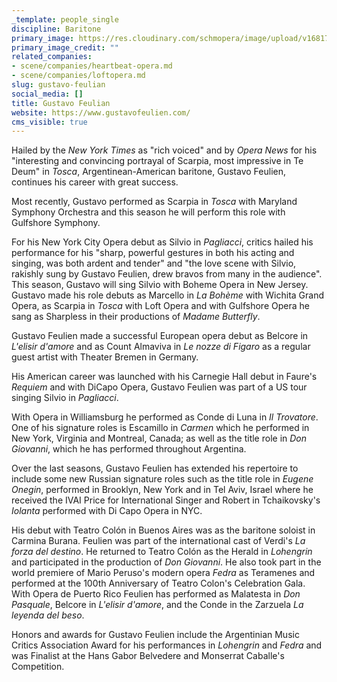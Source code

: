 ```yaml
---
_template: people_single
discipline: Baritone
primary_image: https://res.cloudinary.com/schmopera/image/upload/v1681782024/media/2023/04/GustavoFeulian_bgptxy.jpg
primary_image_credit: ""
related_companies:
- scene/companies/heartbeat-opera.md
- scene/companies/loftopera.md
slug: gustavo-feulian
social_media: []
title: Gustavo Feulian
website: https://www.gustavofeulien.com/
cms_visible: true
---
```

Hailed by the _New York Times_ as "rich voiced" and by _Opera News_ for his "interesting and convincing portrayal of Scarpia, most impressive in Te Deum" in _Tosca_, Argentinean-American baritone, Gustavo Feulien, continues his career with great success.

Most recently, Gustavo performed as Scarpia in _Tosca_ with Maryland Symphony Orchestra and this season he will perform this role with Gulfshore Symphony.

For his New York City Opera debut as Silvio in _Pagliacci_, critics hailed his performance for his "sharp, powerful gestures in both his acting and singing, was both ardent and tender" and "the love scene with Silvio, rakishly sung by Gustavo Feulien, drew bravos from many in the audience". This season, Gustavo will sing Silvio with Boheme Opera in New Jersey. Gustavo made his role debuts as Marcello in _La Bohème_ with Wichita Grand Opera, as Scarpia in _Tosca_ with Loft Opera and with Gulfshore Opera he sang as Sharpless in their productions of _Madame Butterfly_.

Gustavo Feulien made a successful European opera debut as Belcore in _L'elisir d'amore_ and as Count Almaviva in _Le nozze di Figaro_ as a regular guest artist with Theater Bremen in Germany.

His American career was launched with his Carnegie Hall debut in Faure's _Requiem_ and with DiCapo Opera, Gustavo Feulien was part of a US tour singing Silvio in _Pagliacci_.

With Opera in Williamsburg he performed as Conde di Luna in _Il Trovatore_. One of his signature roles is Escamillo in _Carmen_ which he performed in New York, Virginia and Montreal, Canada; as well as the title role in _Don Giovanni_, which he has performed throughout Argentina.

Over the last seasons, Gustavo Feulien has extended his repertoire to include some new Russian signature roles such as the title role in _Eugene Onegin_, performed in Brooklyn, New York and in Tel Aviv, Israel where he received the IVAI Price for International Singer and Robert in Tchaikovsky's _Iolanta_ performed with Di Capo Opera in NYC.

His debut with Teatro Colón in Buenos Aires was as the baritone soloist in Carmina Burana. Feulien was part of the international cast of Verdi's _La forza del destino_. He returned to Teatro Colón as the Herald in _Lohengrin_ and participated in the production of _Don Giovanni_. He also took part in the world premiere of Mario Peruso's modern opera _Fedra_ as Teramenes and performed at the 100th Anniversary of Teatro Colon's Celebration Gala. With Opera de Puerto Rico Feulien has performed as Malatesta in _Don Pasquale_, Belcore in _L'elisir d'amore_, and the Conde in the Zarzuela _La leyenda del beso_.

Honors and awards for Gustavo Feulien include the Argentinian Music Critics Association Award for his performances in _Lohengrin_ and _Fedra_ and was Finalist at the Hans Gabor Belvedere and Monserrat Caballe's Competition.